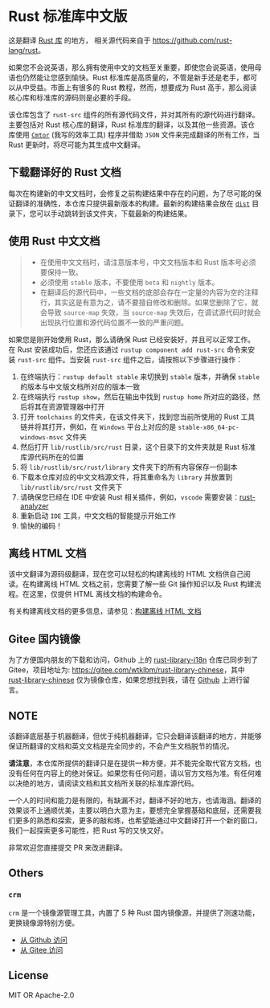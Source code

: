 # Rust 标准库中文版


这是翻译 [Rust 库](https://github.com/rust-lang/rust/tree/master/library) 的地方， 相关源代码来自于 <https://github.com/rust-lang/rust>。

如果您不会说英语，那么拥有使用中文的文档至关重要，即使您会说英语，使用母语也仍然能让您感到愉快。Rust 标准库是高质量的，不管是新手还是老手，都可以从中受益。市面上有很多的 Rust 教程，然而，想要成为 Rust 高手，那么阅读核心库和标准库的源码则是必要的手段。

该仓库包含了 `rust-src` 组件的所有源代码文件，并对其所有的源代码进行翻译。主要包括对 Rust 核心库的翻译，Rust 标准库的翻译，以及其他一些资源。该仓库使用 [`Cmtor`](#) (我写的效率工具) 程序并借助 `JSON` 文件来完成翻译的所有工作，当 Rust 更新时，将尽可能为其生成中文翻译。




## 下载翻译好的 Rust 文档

每次在构建新的中文文档时，会修复之前构建结果中存在的问题，为了尽可能的保证翻译的准确性，本仓库只提供最新版本的构建。最新的构建结果会放在 [`dist`](./dist) 目录下，您可以手动跳转到该文件夹，下载最新的构建结果。




## 使用 Rust 中文文档

> - 在使用中文文档时，请注意版本号，中文文档版本和 Rust 版本号必须要保持一致。
> - 必须使用 `stable` 版本，不要使用 `beta` 和 `nightly` 版本。
> - 在翻译后的源代码中，一些文档的底部会存在一定量的内容为空的注释行，其实这是有意为之，请不要擅自修改和删除。如果您删除了它，就会导致 `source-map` 失效，当 `source-map` 失效后，在调试源代码时就会出现执行位置和源代码位置不一致的严重问题。



如果您是刚开始使用 Rust，那么请确保 Rust 已经安装好，并且可以正常工作。在 Rust 安装成功后，您还应该通过 `rustup component add rust-src` 命令来安装 `rust-src` 组件。当安装 `rust-src` 组件之后，请按照以下步骤进行操作：

1. 在终端执行：`rustup default stable` 来切换到 `stable` 版本，并确保 `stable` 的版本与中文版文档所对应的版本一致
2. 在终端执行 `rustup show`，然后在输出中找到 `rustup home` 所对应的路径，然后将其在资源管理器中打开
3. 打开 `toolchains` 的文件夹，在该文件夹下，找到您当前所使用的 Rust 工具链并将其打开，例如，在 `Windows` 平台上对应的是 `stable-x86_64-pc-windows-msvc` 文件夹
4. 然后打开 `lib/rustlib/src/rust` 目录，这个目录下的文件夹就是 Rust 标准库源代码所在的位置
5. 将 `lib/rustlib/src/rust/library` 文件夹下的所有内容保存一份副本
6. 下载本仓库对应的中文文档源文件，将其重命名为 `library` 并放置到 `lib/rustlib/src/rust` 文件夹下
7. 请确保您已经在 IDE 中安装 Rust 相关插件，例如，`vscode` 需要安装：[rust-analyzer](https://marketplace.visualstudio.com/items?itemName=matklad.rust-analyzer)
8. 重新启动 `IDE` 工具，中文文档的智能提示开始工作
9. 愉快的编码！



## 离线 HTML 文档

该中文翻译为源码级翻译，现在您可以轻松的构建离线的 HTML 文档供自己阅读。在构建离线 HTML 文档之前，您需要了解一些 Git 操作知识以及 Rust 构建流程。在这里，仅提供 HTML 离线文档的构建命令。

有关构建离线文档的更多信息，请参见：[构建离线 HTML 文档](./BuildHtml.md)



## Gitee 国内镜像

为了方便国内朋友的下载和访问，Github 上的 [rust-library-i18n](https://github.com/wtklbm/rust-library-i18n) 仓库已同步到了 Gitee，项目地址为: <https://gitee.com/wtklbm/rust-library-chinese>，其中 [rust-library-chinese](https://gitee.com/wtklbm/rust-library-chinese) 仅为镜像仓库，如果您想找到我，请在 [Github](https://github.com/wtklbm) 上进行留言。




## NOTE

该翻译底层基于机器翻译，但优于纯机器翻译，它只会翻译该翻译的地方，并能够保证所翻译的文档和英文文档是完全同步的，不会产生文档脱节的情况。

**请注意**，本仓库所提供的翻译只是在提供一种方便，并不能完全取代官方文档，也没有任何在内容上的绝对保证。如果您有任何问题，请以官方文档为准。有任何难以决绝的地方，请阅读文档和其文档所关联的标准库源代码。

一个人的时间和能力是有限的，有缺漏不对，翻译不好的地方，也请海涵。翻译的效果谈不上通顺优美，主要以明白大意为主，要想完全掌握基础和底层，还需要我们更多的熟悉和探索，更多的敲和练，也希望能通过中文翻译打开一个新的窗口，我们一起探索更多可能性，把 Rust 写的又快又好。

非常欢迎您直接提交 PR 来改进翻译。



## Others

### `crm`

`crm` 是一个镜像源管理工具，内置了 5 种 Rust 国内镜像源，并提供了测速功能，更换镜像源特别方便。

- [从 Github 访问](https://github.com/wtklbm/crm)
- [从 Gitee 访问](https://gitee.com/wtklbm/crm)




## License

MIT OR Apache-2.0
